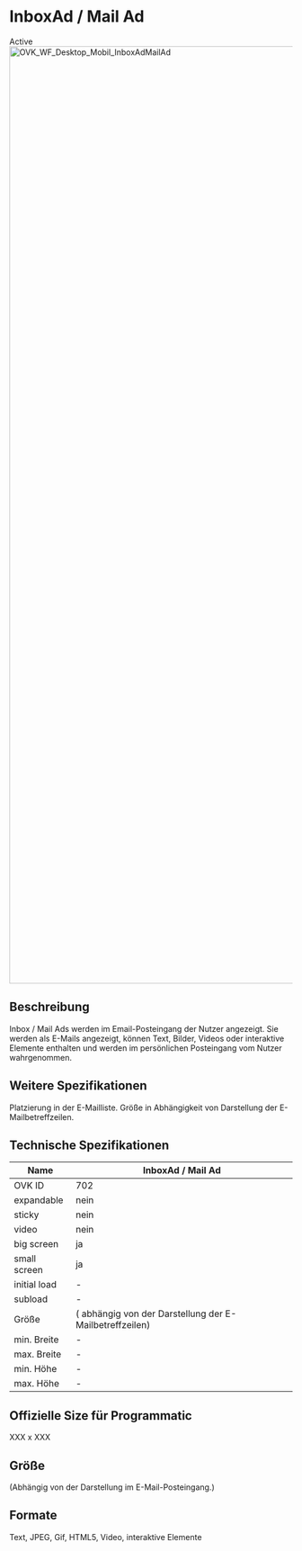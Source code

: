 # InboxAd / Mail Ad
<span class="badge badge--success">Active</span>
<img width="2500" height="1667" alt="OVK_WF_Desktop_Mobil_InboxAdMailAd" src="https://github.com/user-attachments/assets/04832c86-c57e-4768-9dc9-3a395acd9314" />


## Beschreibung
Inbox / Mail Ads werden im Email-Posteingang der Nutzer angezeigt. Sie werden als E-Mails angezeigt, können Text, Bilder, Videos oder interaktive Elemente enthalten und werden im persönlichen Posteingang vom Nutzer wahrgenommen.

## Weitere Spezifikationen
Platzierung in der E-Mailliste. Größe in Abhängigkeit von Darstellung der E-Mailbetreffzeilen.

## Technische Spezifikationen

| Name           | InboxAd / Mail Ad |
|----------------|-------------------|
| OVK ID         | 702               |
| expandable     | nein              |
| sticky         | nein              |
| video          | nein              |
| big screen     | ja                |
| small screen   | ja                |
| initial load   | -                 |
| subload        | -                 |
| Größe          |( abhängig von der Darstellung der E-Mailbetreffzeilen) |
| min. Breite    | -                 |
| max. Breite    | -                 |
| min. Höhe      | -                 |
| max. Höhe      | -                 |

## Offizielle Size für Programmatic
XXX x XXX

## Größe
(Abhängig von der Darstellung im E-Mail-Posteingang.)

## Formate
Text, JPEG, Gif, HTML5, Video, interaktive Elemente

